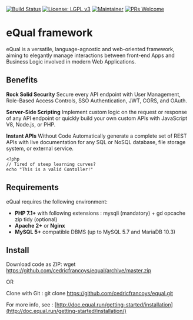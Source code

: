 [![Build Status](https://travis-ci.com/cedricfrancoys/equal.svg?branch=master)](https://travis-ci.com/cedricfrancoys/equal)
[![License: LGPL v3](https://img.shields.io/badge/License-LGPL%20v3-blue.svg)](https://www.gnu.org/licenses/lgpl-3.0)
[![Maintainer](https://img.shields.io/badge/maintainer-cedricfrancoys-blue)](https://github.com/cedricfrancoys)
[![PRs Welcome](https://img.shields.io/badge/PRs-welcome-brightgreen.svg?style=flat-square)](https://github.com/cedricfrancoys/equal/pulls)
# eQual framework

eQual is a versatile, language-agnostic and web-oriented framework, aiming to elegantly manage interactions between front-end Apps and Business Logic involved in modern Web Applications.

## Benefits 

**Rock Solid Security** Secure every API endpoint with User Management, Role-Based Access Controls, SSO Authentication, JWT, CORS, and OAuth.

**Server-Side Scripting** Implement custom logic on the request or response of any API endpoint or quickly build your own custom APIs with JavaScript V8, Node.js, or PHP.

**Instant APIs** Without Code Automatically generate a complete set of REST APIs with live documentation for any SQL or NoSQL database, file storage system, or external service.

```
<?php
// Tired of steep learning curves?
echo "This is a valid Contoller!"
```



## Requirements

eQual requires the following environment:

* **PHP 7.1+** with following extensions : mysqli (mandatory) + gd opcache zip tidy (optional)
* **Apache 2+** or **Nginx**
* **MySQL 5+** compatible DBMS (up to MySQL 5.7 and MariaDB 10.3)

## Install

Download code as ZIP:
wget https://github.com/cedricfrancoys/equal/archive/master.zip

OR

Clone with Git :
git clone https://github.com/cedricfrancoys/equal.git

For more info, see : [http://doc.equal.run/getting-started/installation](http://doc.equal.run/getting-started/installation/)
